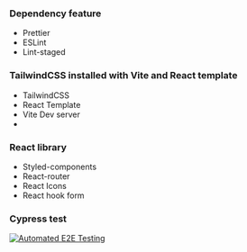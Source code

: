 ### Dependency feature

- Prettier
- ESLint
- Lint-staged

### TailwindCSS installed with Vite and React template

- TailwindCSS
- React Template
- Vite Dev server
-

### React library

- Styled-components
- React-router
- React Icons
- React hook form

### Cypress test

[![Automated E2E Testing](https://github.com/LAakerberg/Holidaze-project-CA/actions/workflows/e2e-test.yml/badge.svg?branch=master)](https://github.com/LAakerberg/Holidaze-project-CA/actions/workflows/e2e-test.yml)
